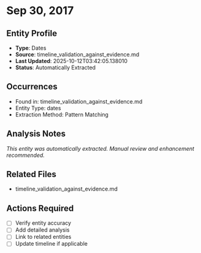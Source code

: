 # Sep 30, 2017

## Entity Profile
- **Type**: Dates
- **Source**: timeline_validation_against_evidence.md
- **Last Updated**: 2025-10-12T03:42:05.138010
- **Status**: Automatically Extracted

## Occurrences
- Found in: timeline_validation_against_evidence.md
- Entity Type: dates
- Extraction Method: Pattern Matching

## Analysis Notes
*This entity was automatically extracted. Manual review and enhancement recommended.*

## Related Files
- timeline_validation_against_evidence.md

## Actions Required
- [ ] Verify entity accuracy
- [ ] Add detailed analysis
- [ ] Link to related entities
- [ ] Update timeline if applicable
